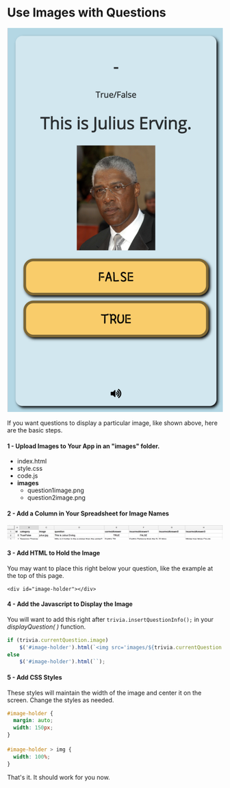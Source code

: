 # Use Images with Questions

![](../../.gitbook/assets/questionimage.png)

If you want questions to display a particular image, like shown above, here are the basic steps.

#### 1 - Upload Images to Your App in an "images" folder.

* index.html
* style.css
* code.js
* **images**
  * question1image.png
  * question2image.png

#### 2 - Add a Column in Your Spreadsheet for Image Names

![](../../.gitbook/assets/questionimagetable.png)

#### 3 - Add HTML to Hold the Image

You may want to place this right below your question, like the example at the top of this page.

```markup
<div id="image-holder"></div>
```

#### 4 - Add the Javascript to Display the Image

You will want to add this right after `trivia.insertQuestionInfo();` in your _displayQuestion\( \)_ function.

```javascript
if (trivia.currentQuestion.image)
    $('#image-holder').html(`<img src='images/${trivia.currentQuestion.image}'</img>`);
else 
    $('#image-holder').html(``);
```

#### 5 - Add CSS Styles

These styles will maintain the width of the image and center it on the screen. Change the styles as needed.

```css
#image-holder {
  margin: auto;
  width: 150px;
}

#image-holder > img {
  width: 100%;
}
```

That's it. It should work for you now.

